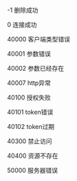 -1 删除成功

0 连接成功

40000 客户端类型错误

40001 参数错误

40002 参数已经存在

40007 http异常

40100 授权失败

40101 token错误

40102 token过期

40300 禁止访问

40400 资源不存在

50000 服务器错误
